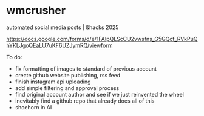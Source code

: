 # wmcrusher
automated social media posts | &amp;hacks 2025

https://docs.google.com/forms/d/e/1FAIpQLScCU2vwsfns_G5GQcf_RVkPuQhYKLJgoQEaLU7uKF6UZJymRQ/viewform

To do:

- fix formatting of images to standard of previous account
- create github website publishing, rss feed
- finish instagram api uploading
- add simple filtering and approval process
- find original account author and see if we just reinvented the wheel
- inevitably find a github repo that already does all of this
- shoehorn in AI